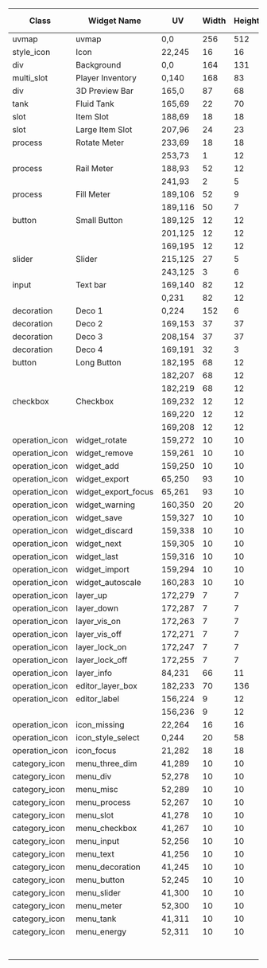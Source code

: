| Class          | Widget Name         | UV      | Width | Height | Pic Type | Data Type | Data     | Remark |
| -------------- | ------------------- | ------- | ----- | ------ | -------- | --------- | -------- | ------ |
| uvmap          | uvmap               | 0,0     | 256   | 512    | default  |           |          |        |
| style_icon     | Icon                | 22,245  | 16    | 16     | default  |           |          |        |
| div            | Background          | 0,0     | 164   | 131    | default  |           |          |        |
| multi_slot     | Player Inventory    | 0,140   | 168   | 83     | default  |           |          |        |
| div            | 3D Preview Bar      | 165,0   | 87    | 68     | default  |           |          |        |
| tank           | Fluid Tank          | 165,69  | 22    | 70     | default  | region    |          |        |
| slot           | Item Slot           | 188,69  | 18    | 18     | default  | offset    |          |        |
| slot           | Large Item Slot     | 207,96  | 24    | 23     | default  | offset    |          |        |
| process        | Rotate Meter        | 233,69  | 18    | 18     | default  | pivot     |          |        |
|                |                     | 253,73  | 1     | 12     | fill     |           |          |        |
| process        | Rail Meter          | 188,93  | 52    | 12     | default  | rail      |          |        |
|                |                     | 241,93  | 2     | 5      | fill     |           |          |        |
| process        | Fill Meter          | 189,106 | 52    | 9      | default  | region    |          |        |
|                |                     | 189,116 | 50    | 7      | fill     |           |          |        |
| button         | Small Button        | 189,125 | 12    | 12     | default  |           |          |        |
|                |                     | 201,125 | 12    | 12     | pressed  |           |          |        |
|                |                     | 169,195 | 12    | 12     | hover    |           |          |        |
| slider         | Slider              | 215,125 | 27    | 5      | rail     | rail      |          |        |
|                |                     | 243,125 | 3     | 6      | button   |           |          |        |
| input          | Text bar            | 169,140 | 82    | 12     | default  | region    | 5,1,70,8 |        |
|                |                     | 0,231   | 82    | 12     | focus    |           |          |        |
| decoration     | Deco 1              | 0,224   | 152   | 6      | default  |           |          |        |
| decoration     | Deco 2              | 169,153 | 37    | 37     | default  |           |          |        |
| decoration     | Deco 3              | 208,154 | 37    | 37     | default  |           |          |        |
| decoration     | Deco 4              | 169,191 | 32    | 3      | default  |           |          |        |
| button         | Long Button         | 182,195 | 68    | 12     | default  |           |          |        |
|                |                     | 182,207 | 68    | 12     | hover    |           |          |        |
|                |                     | 182,219 | 68    | 12     | pressed  |           |          |        |
| checkbox       | Checkbox            | 169,232 | 12    | 12     | banned   |           |          |        |
|                |                     | 169,220 | 12    | 12     | checked  |           |          |        |
|                |                     | 169,208 | 12    | 12     | default  |           |          |        |
| operation_icon | widget_rotate       | 159,272 | 10    | 10     | default  |           |          |        |
| operation_icon | widget_remove       | 159,261 | 10    | 10     | default  |           |          |        |
| operation_icon | widget_add          | 159,250 | 10    | 10     | default  |           |          |        |
| operation_icon | widget_export       | 65,250  | 93    | 10     | default  | region    | 6,1,70,8 |        |
| operation_icon | widget_export_focus | 65,261  | 93    | 10     | focus    |           |          |        |
| operation_icon | widget_warning      | 160,350 | 20    | 20     | default  |           |          |        |
| operation_icon | widget_save         | 159,327 | 10    | 10     | default  |           |          |        |
| operation_icon | widget_discard      | 159,338 | 10    | 10     | default  |           |          |        |
| operation_icon | widget_next         | 159,305 | 10    | 10     | default  |           |          |        |
| operation_icon | widget_last         | 159,316 | 10    | 10     | default  |           |          |        |
| operation_icon | widget_import       | 159,294 | 10    | 10     | default  |           |          |        |
| operation_icon | widget_autoscale    | 160,283 | 10    | 10     | default  |           |          |        |
| operation_icon | layer_up            | 172,279 | 7     | 7      | default  |           |          |        |
| operation_icon | layer_down          | 172,287 | 7     | 7      | default  |           |          |        |
| operation_icon | layer_vis_on        | 172,263 | 7     | 7      | default  |           |          |        |
| operation_icon | layer_vis_off       | 172,271 | 7     | 7      | default  |           |          |        |
| operation_icon | layer_lock_on       | 172,247 | 7     | 7      | default  |           |          |        |
| operation_icon | layer_lock_off      | 172,255 | 7     | 7      | default  |           |          |        |
| operation_icon | layer_info          | 84,231  | 66    | 11     | default  |           |          |        |
| operation_icon | editor_layer_box    | 182,233 | 70    | 136    | default  |           |          |        |
| operation_icon | editor_label        | 156,224 | 9     | 12     | default  |           |          |        |
|                |                     | 156,236 | 9     | 12     | hover    |           |          |        |
| operation_icon | icon_missing        | 22,264  | 16    | 16     | default  |           |          |        |
| operation_icon | icon_style_select   | 0,244   | 20    | 58     | default  |           |          |        |
| operation_icon | icon_focus          | 21,282  | 18    | 18     | default  |           |          |        |
| category_icon  | menu_three_dim      | 41,289  | 10    | 10     | default  |           |          |        |
| category_icon  | menu_div            | 52,278  | 10    | 10     | default  |           |          |        |
| category_icon  | menu_misc           | 52,289  | 10    | 10     | default  |           |          |        |
| category_icon  | menu_process        | 52,267  | 10    | 10     | default  |           |          |        |
| category_icon  | menu_slot           | 41,278  | 10    | 10     | default  |           |          |        |
| category_icon  | menu_checkbox       | 41,267  | 10    | 10     | default  |           |          |        |
| category_icon  | menu_input          | 52,256  | 10    | 10     | default  |           |          |        |
| category_icon  | menu_text           | 41,256  | 10    | 10     | default  |           |          |        |
| category_icon  | menu_decoration     | 41,245  | 10    | 10     | default  |           |          |        |
| category_icon  | menu_button         | 52,245  | 10    | 10     | default  |           |          |        |
| category_icon  | menu_slider         | 41,300  | 10    | 10     | default  |           |          |        |
| category_icon  | menu_meter          | 52,300  | 10    | 10     | default  |           |          |        |
| category_icon  | menu_tank           | 41,311  | 10    | 10     | default  |           |          |        |
| category_icon  | menu_energy         | 52,311  | 10    | 10     | default  |           |          |        |
|                |                     |         |       |        |          |           |          |        |
|                |                     |         |       |        |          |           |          |        |
|                |                     |         |       |        |          |           |          |        |
|                |                     |         |       |        |          |           |          |        |
|                |                     |         |       |        |          |           |          |        |
|                |                     |         |       |        |          |           |          |        |
|                |                     |         |       |        |          |           |          |        |

